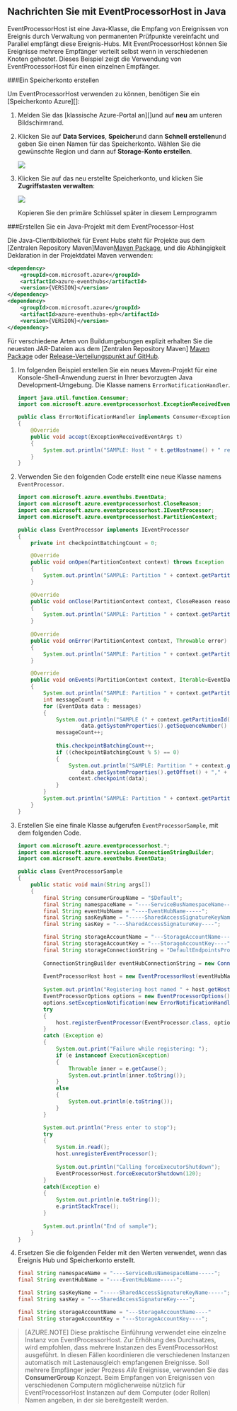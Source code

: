 ## <a name="receive-messages-with-eventprocessorhost-in-java"></a>Nachrichten Sie mit EventProcessorHost in Java

EventProcessorHost ist eine Java-Klasse, die Empfang von Ereignissen von Ereignis durch Verwaltung von permanenten Prüfpunkte vereinfacht und Parallel empfängt diese Ereignis-Hubs. Mit EventProcessorHost können Sie Ereignisse mehrere Empfänger verteilt selbst wenn in verschiedenen Knoten gehostet. Dieses Beispiel zeigt die Verwendung von EventProcessorHost für einen einzelnen Empfänger.

###<a name="create-a-storage-account"></a>Ein Speicherkonto erstellen

Um EventProcessorHost verwenden zu können, benötigen Sie ein [Speicherkonto Azure][]:

1. Melden Sie das [klassische Azure-Portal an][]und auf **neu** am unteren Bildschirmrand.

2. Klicken Sie auf **Data Services**, **Speicher**und dann **Schnell erstellen**und geben Sie einen Namen für das Speicherkonto. Wählen Sie die gewünschte Region und dann auf **Storage-Konto erstellen**.

    ![][11]

3. Klicken Sie auf das neu erstellte Speicherkonto, und klicken Sie **Zugriffstasten verwalten**:

    ![][12]

    Kopieren Sie den primäre Schlüssel später in diesem Lernprogramm

###<a name="create-a-java-project-using-the-eventprocessor-host"></a>Erstellen Sie ein Java-Projekt mit dem EventProcessor-Host

Die Java-Clientbibliothek für Event Hubs steht für Projekte aus dem [Zentralen Repository Maven]Maven[Maven Package], und die Abhängigkeit Deklaration in der Projektdatei Maven verwenden:    

``` XML
<dependency>
    <groupId>com.microsoft.azure</groupId>
    <artifactId>azure-eventhubs</artifactId>
    <version>{VERSION}</version>
</dependency>
<dependency>
    <groupId>com.microsoft.azure</groupId>
    <artifactId>azure-eventhubs-eph</artifactId>
    <version>{VERSION}</version>
</dependency>
```
 
Für verschiedene Arten von Buildumgebungen explizit erhalten Sie die neuesten JAR-Dateien aus dem [Zentralen Repository Maven] [ Maven Package] oder [Release-Verteilungspunkt auf GitHub](https://github.com/Azure/azure-event-hubs/releases).  

1. Im folgenden Beispiel erstellen Sie ein neues Maven-Projekt für eine Konsole-Shell-Anwendung zuerst in Ihrer bevorzugten Java Development-Umgebung. Die Klasse namens ```ErrorNotificationHandler```.     

    ``` Java
    import java.util.function.Consumer;
    import com.microsoft.azure.eventprocessorhost.ExceptionReceivedEventArgs;

    public class ErrorNotificationHandler implements Consumer<ExceptionReceivedEventArgs>
    {
        @Override
        public void accept(ExceptionReceivedEventArgs t)
        {
            System.out.println("SAMPLE: Host " + t.getHostname() + " received general error notification during " + t.getAction() + ": " + t.getException().toString());
        }
    }
    ```

2. Verwenden Sie den folgenden Code erstellt eine neue Klasse namens ```EventProcessor```.

    ```Java
    import com.microsoft.azure.eventhubs.EventData;
    import com.microsoft.azure.eventprocessorhost.CloseReason;
    import com.microsoft.azure.eventprocessorhost.IEventProcessor;
    import com.microsoft.azure.eventprocessorhost.PartitionContext;

    public class EventProcessor implements IEventProcessor
    {
        private int checkpointBatchingCount = 0;

        @Override
        public void onOpen(PartitionContext context) throws Exception
        {
            System.out.println("SAMPLE: Partition " + context.getPartitionId() + " is opening");
        }

        @Override
        public void onClose(PartitionContext context, CloseReason reason) throws Exception
        {
            System.out.println("SAMPLE: Partition " + context.getPartitionId() + " is closing for reason " + reason.toString());
        }
        
        @Override
        public void onError(PartitionContext context, Throwable error)
        {
            System.out.println("SAMPLE: Partition " + context.getPartitionId() + " onError: " + error.toString());
        }

        @Override
        public void onEvents(PartitionContext context, Iterable<EventData> messages) throws Exception
        {
            System.out.println("SAMPLE: Partition " + context.getPartitionId() + " got message batch");
            int messageCount = 0;
            for (EventData data : messages)
            {
                System.out.println("SAMPLE (" + context.getPartitionId() + "," + data.getSystemProperties().getOffset() + "," +
                        data.getSystemProperties().getSequenceNumber() + "): " + new String(data.getBody(), "UTF8"));
                messageCount++;
                
                this.checkpointBatchingCount++;
                if ((checkpointBatchingCount % 5) == 0)
                {
                    System.out.println("SAMPLE: Partition " + context.getPartitionId() + " checkpointing at " +
                        data.getSystemProperties().getOffset() + "," + data.getSystemProperties().getSequenceNumber());
                    context.checkpoint(data);
                }
            }
            System.out.println("SAMPLE: Partition " + context.getPartitionId() + " batch size was " + messageCount + " for host " + context.getOwner());
        }
    }
    ```

3. Erstellen Sie eine finale Klasse aufgerufen ```EventProcessorSample```, mit dem folgenden Code.

    ```Java
    import com.microsoft.azure.eventprocessorhost.*;
    import com.microsoft.azure.servicebus.ConnectionStringBuilder;
    import com.microsoft.azure.eventhubs.EventData;

    public class EventProcessorSample
    {
        public static void main(String args[])
        {
            final String consumerGroupName = "$Default";
            final String namespaceName = "----ServiceBusNamespaceName-----";
            final String eventHubName = "----EventHubName-----";
            final String sasKeyName = "-----SharedAccessSignatureKeyName-----";
            final String sasKey = "---SharedAccessSignatureKey----";

            final String storageAccountName = "---StorageAccountName----";
            final String storageAccountKey = "---StorageAccountKey----";
            final String storageConnectionString = "DefaultEndpointsProtocol=https;AccountName=" + storageAccountName + ";AccountKey=" + storageAccountKey;
            
            ConnectionStringBuilder eventHubConnectionString = new ConnectionStringBuilder(namespaceName, eventHubName, sasKeyName, sasKey);
            
            EventProcessorHost host = new EventProcessorHost(eventHubName, consumerGroupName, eventHubConnectionString.toString(), storageConnectionString);
            
            System.out.println("Registering host named " + host.getHostName());
            EventProcessorOptions options = new EventProcessorOptions();
            options.setExceptionNotification(new ErrorNotificationHandler());
            try
            {
                host.registerEventProcessor(EventProcessor.class, options).get();
            }
            catch (Exception e)
            {
                System.out.print("Failure while registering: ");
                if (e instanceof ExecutionException)
                {
                    Throwable inner = e.getCause();
                    System.out.println(inner.toString());
                }
                else
                {
                    System.out.println(e.toString());
                }
            }

            System.out.println("Press enter to stop");
            try
            {
                System.in.read();
                host.unregisterEventProcessor();
                
                System.out.println("Calling forceExecutorShutdown");
                EventProcessorHost.forceExecutorShutdown(120);
            }
            catch(Exception e)
            {
                System.out.println(e.toString());
                e.printStackTrace();
            }
            
            System.out.println("End of sample");
        }
    }
    ```

4. Ersetzen Sie die folgenden Felder mit den Werten verwendet, wenn das Ereignis Hub und Speicherkonto erstellt.

    ``` Java
    final String namespaceName = "----ServiceBusNamespaceName-----";
    final String eventHubName = "----EventHubName-----";

    final String sasKeyName = "-----SharedAccessSignatureKeyName-----";
    final String sasKey = "---SharedAccessSignatureKey----";

    final String storageAccountName = "---StorageAccountName----"
    final String storageAccountKey = "---StorageAccountKey----";
    ```

> [AZURE.NOTE] Diese praktische Einführung verwendet eine einzelne Instanz von EventProcessorHost. Zur Erhöhung des Durchsatzes, wird empfohlen, dass mehrere Instanzen des EventProcessorHost ausgeführt. In diesen Fällen koordinieren die verschiedenen Instanzen automatisch mit Lastenausgleich empfangenen Ereignisse. Soll mehrere Empfänger jeder Prozess *Alle* Ereignisse, verwenden Sie das **ConsumerGroup** Konzept. Beim Empfangen von Ereignissen von verschiedenen Computern möglicherweise nützlich für EventProcessorHost Instanzen auf dem Computer (oder Rollen) Namen angeben, in der sie bereitgestellt werden.

<!-- Links -->
[Event Hubs overview]: ../articles/event-hubs/event-hubs-overview.md
[Azure Storage-Konto]: ../articles/storage/storage-create-storage-account.md
[Azure-Verwaltungsportal]: http://manage.windowsazure.com
[Maven Package]: https://search.maven.org/#search%7Cga%7C1%7Ca%3A%22azure-eventhubs-eph%22

<!-- Images -->
[11]: ./media/service-bus-event-hubs-get-started-receive-ephjava/create-eph-csharp2.png
[12]: ./media/service-bus-event-hubs-get-started-receive-ephjava/create-eph-csharp3.png

